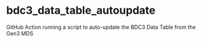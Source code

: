 # bdc3_data_table_autoupdate
GitHub Action running a script to auto-update the BDC3 Data Table from the Gen3 MDS

